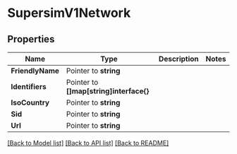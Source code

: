 # SupersimV1Network

## Properties

Name | Type | Description | Notes
------------ | ------------- | ------------- | -------------
**FriendlyName** | Pointer to **string** |  |
**Identifiers** | Pointer to **[]map[string]interface{}** |  |
**IsoCountry** | Pointer to **string** |  |
**Sid** | Pointer to **string** |  |
**Url** | Pointer to **string** |  |

[[Back to Model list]](../README.md#documentation-for-models) [[Back to API list]](../README.md#documentation-for-api-endpoints) [[Back to README]](../README.md)


